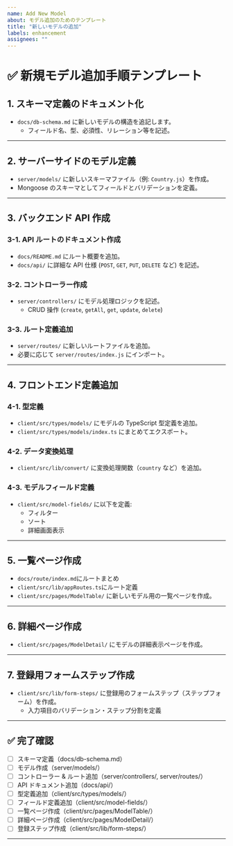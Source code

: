 ```yaml
---
name: Add New Model
about: モデル追加のためのテンプレート
title: "新しいモデルの追加"
labels: enhancement
assignees: ""
---
```


# ✅ 新規モデル追加手順テンプレート

## 1. スキーマ定義のドキュメント化

- `docs/db-schema.md` に新しいモデルの構造を追記します。
  - フィールド名、型、必須性、リレーション等を記述。

---

## 2. サーバーサイドのモデル定義

- `server/models/` に新しいスキーマファイル（例: `Country.js`）を作成。
- Mongoose のスキーマとしてフィールドとバリデーションを定義。

---

## 3. バックエンド API 作成

### 3-1. API ルートのドキュメント作成

- `docs/README.md` にルート概要を追加。
- `docs/api/` に詳細な API 仕様 (`POST`, `GET`, `PUT`, `DELETE` など) を記述。

### 3-2. コントローラー作成

- `server/controllers/` にモデル処理ロジックを記述。
  - CRUD 操作 (`create`, `getAll`, `get`, `update`, `delete`)

### 3-3. ルート定義追加

- `server/routes/` に新しいルートファイルを追加。
- 必要に応じて `server/routes/index.js` にインポート。

---

## 4. フロントエンド定義追加

### 4-1. 型定義

- `client/src/types/models/` にモデルの TypeScript 型定義を追加。
- `client/src/types/models/index.ts` にまとめてエクスポート。

### 4-2. データ変換処理

- `client/src/lib/convert/` に変換処理関数（`country` など）を追加。

### 4-3. モデルフィールド定義

- `client/src/model-fields/` に以下を定義:
  - フィルター
  - ソート
  - 詳細画面表示

---

## 5. 一覧ページ作成

- `docs/route/index.md`にルートまとめ
- `client/src/lib/appRoutes.ts`にルート定義
- `client/src/pages/ModelTable/` に新しいモデル用の一覧ページを作成。

---

## 6. 詳細ページ作成

- `client/src/pages/ModelDetail/` にモデルの詳細表示ページを作成。

---

## 7. 登録用フォームステップ作成

- `client/src/lib/form-steps/` に登録用のフォームステップ（ステップフォーム）を作成。
  - 入力項目のバリデーション・ステップ分割を定義

---

## ✅ 完了確認

- [ ] スキーマ定義（docs/db-schema.md）
- [ ] モデル作成（server/models/）
- [ ] コントローラー & ルート追加（server/controllers/, server/routes/）
- [ ] API ドキュメント追加（docs/api/）
- [ ] 型定義追加（client/src/types/models/）
- [ ] フィールド定義追加（client/src/model-fields/）
- [ ] 一覧ページ作成（client/src/pages/ModelTable/）
- [ ] 詳細ページ作成（client/src/pages/ModelDetail/）
- [ ] 登録ステップ作成（client/src/lib/form-steps/）

---
